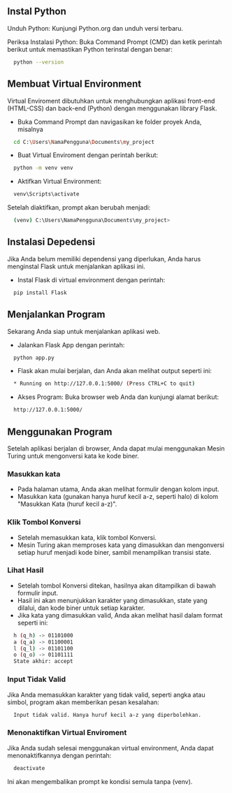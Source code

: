 
## Instal Python

Unduh Python: Kunjungi Python.org dan unduh versi terbaru.

Periksa Instalasi Python: Buka Command Prompt (CMD) dan ketik perintah berikut untuk memastikan Python terinstal dengan benar:

```bash
  python --version
```

## Membuat Virtual Environment
Virtual Enviroment dibutuhkan untuk menghubungkan aplikasi front-end (HTML-CSS) dan back-end (Python) dengan menggunakan library Flask.

- Buka Command Prompt dan navigasikan ke folder proyek Anda, misalnya
```bash
  cd C:\Users\NamaPengguna\Documents\my_project
```
- Buat Virtual Enviroment dengan perintah berikut:
```bash
  python -m venv venv
```
- Aktifkan Virtual Environment:
```bash
  venv\Scripts\activate
```
Setelah diaktifkan, prompt akan berubah menjadi:
```bash
  (venv) C:\Users\NamaPengguna\Documents\my_project>
```

## Instalasi Depedensi
Jika Anda belum memiliki dependensi yang diperlukan, Anda harus menginstal Flask untuk menjalankan aplikasi ini.
- Instal Flask di virtual environment dengan perintah:
```bash
  pip install Flask
```

## Menjalankan Program
Sekarang Anda siap untuk menjalankan aplikasi web.
- Jalankan Flask App dengan perintah:
```bash
  python app.py
```
- Flask akan mulai berjalan, dan Anda akan melihat output seperti ini:
```bash
  * Running on http://127.0.0.1:5000/ (Press CTRL+C to quit)
```
- Akses Program:
Buka browser web Anda dan kunjungi alamat berikut:
```bash
  http://127.0.0.1:5000/
```

## Menggunakan Program
Setelah aplikasi berjalan di browser, Anda dapat mulai menggunakan Mesin Turing untuk mengonversi kata ke kode biner.

### Masukkan kata
- Pada halaman utama, Anda akan melihat formulir dengan kolom input.
- Masukkan kata (gunakan hanya huruf kecil a-z, seperti halo) di kolom "Masukkan Kata (huruf kecil a-z)".

### Klik Tombol Konversi
- Setelah memasukkan kata, klik tombol Konversi.
- Mesin Turing akan memproses kata yang dimasukkan dan mengonversi setiap huruf menjadi kode biner, sambil menampilkan transisi state.

### Lihat Hasil
- Setelah tombol Konversi ditekan, hasilnya akan ditampilkan di bawah formulir input.
- Hasil ini akan menunjukkan karakter yang dimasukkan, state yang dilalui, dan kode biner untuk setiap karakter.
- Jika kata yang dimasukkan valid, Anda akan melihat hasil dalam format seperti ini:
```bash
  h (q_h) -> 01101000
  a (q_a) -> 01100001
  l (q_l) -> 01101100
  o (q_o) -> 01101111
  State akhir: accept
```

### Input Tidak Valid
Jika Anda memasukkan karakter yang tidak valid, seperti angka atau simbol, program akan memberikan pesan kesalahan:
```bash
  Input tidak valid. Hanya huruf kecil a-z yang diperbolehkan.
```

### Menonaktifkan Virtual Enviroment
Jika Anda sudah selesai menggunakan virtual environment, Anda dapat menonaktifkannya dengan perintah:
```bash
  deactivate
```
Ini akan mengembalikan prompt ke kondisi semula tanpa (venv).
    